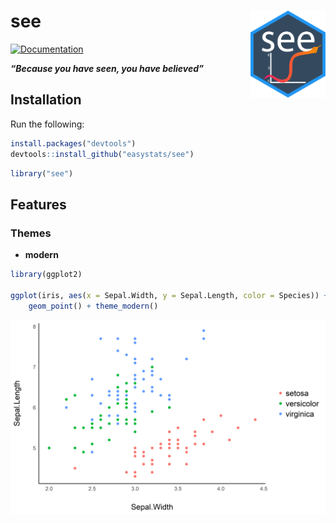 
# see <img src='man/figures/logo.png' align="right" height="139" />

<!-- [![Build -->

<!-- Status](https://travis-ci.org/easystats/see.svg?branch=master)](https://travis-ci.org/easystats/see) -->

<!-- [![codecov](https://codecov.io/gh/easystats/see/branch/master/graph/badge.svg)](https://codecov.io/gh/easystats/see) -->

[![Documentation](https://img.shields.io/badge/documentation-see-orange.svg?colorB=E91E63)](https://easystats.github.io/see/)

***“Because you have seen, you have believed”***

## Installation

Run the following:

``` r
install.packages("devtools")
devtools::install_github("easystats/see")
```

``` r
library("see")
```

## Features

### Themes

  - **modern**

<!-- end list -->

``` r
library(ggplot2)

ggplot(iris, aes(x = Sepal.Width, y = Sepal.Length, color = Species)) + 
    geom_point() + theme_modern()
```

![](man/figures/unnamed-chunk-4-1.png)<!-- -->
